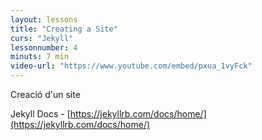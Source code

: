 ```yaml
---
layout: lessons
title: "Creating a Site"
curs: "Jekyll"
lessonnumber: 4
minuts: 7 min
video-url: "https://www.youtube.com/embed/pxua_1vyFck"
---
```


Creació d'un site

Jekyll Docs - [https://jekyllrb.com/docs/home/](https://jekyllrb.com/docs/home/)

